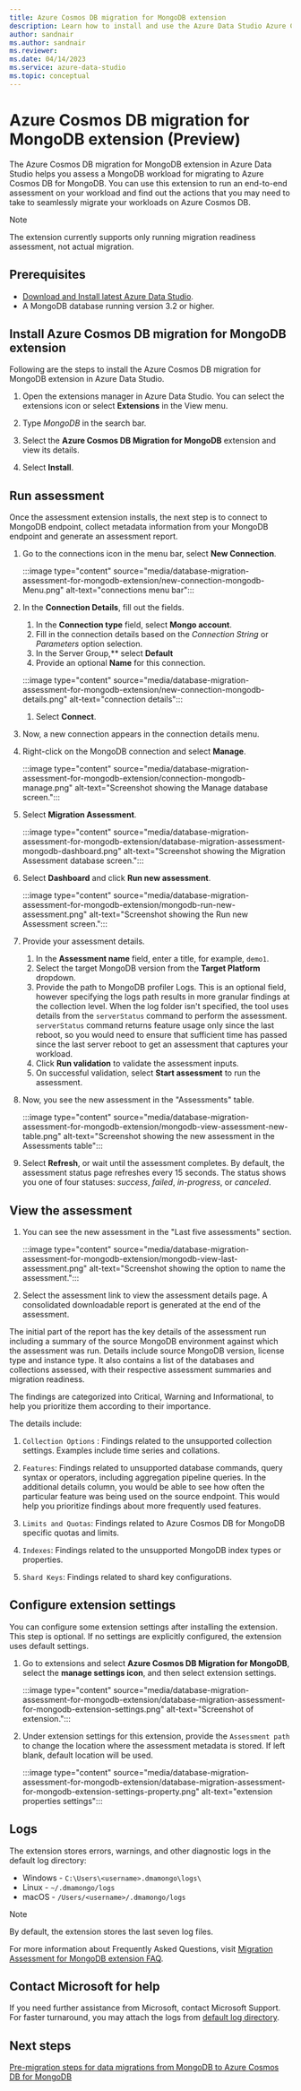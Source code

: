 ```yaml
---
title: Azure Cosmos DB migration for MongoDB extension
description: Learn how to install and use the Azure Data Studio Azure Cosmos DB migration for MongoDB extension.
author: sandnair
ms.author: sandnair
ms.reviewer: 
ms.date: 04/14/2023
ms.service: azure-data-studio
ms.topic: conceptual
---
```


# Azure Cosmos DB migration for MongoDB extension (Preview)

The Azure Cosmos DB migration for MongoDB extension in Azure Data Studio helps you assess a MongoDB workload for migrating to Azure Cosmos DB for MongoDB. You can use this extension to run an end-to-end assessment on your workload and find out the actions that you may need to take to seamlessly migrate your workloads on Azure Cosmos DB.

> [!NOTE]  
> The extension currently supports only running migration readiness assessment, not actual migration.


## Prerequisites

- [Download and Install latest Azure Data Studio](../../azure-data-studio/download-azure-data-studio.md).
- A MongoDB database running version 3.2 or higher.


## Install Azure Cosmos DB migration for MongoDB extension

Following are the steps to install the Azure Cosmos DB migration for MongoDB extension in Azure Data Studio.

1. Open the extensions manager in Azure Data Studio. You can select the extensions icon or select **Extensions** in the View menu.

1. Type *MongoDB* in the search bar.

1. Select the **Azure Cosmos DB Migration for MongoDB** extension and view its details.

1. Select **Install**.



## Run assessment

Once the assessment extension installs, the next step is to connect to MongoDB endpoint, collect metadata information from your MongoDB endpoint and generate an assessment report.

1. Go to the connections icon in the menu bar, select **New Connection**.

   :::image type="content" source="media/database-migration-assessment-for-mongodb-extension/new-connection-mongodb-Menu.png" alt-text="connections menu bar":::

1. In the **Connection Details**, fill out the fields.
   1. In the **Connection type** field, select **Mongo account**.
   1. Fill in the connection details based on the *Connection String*  or *Parameters* option selection.
   1. In the Server Group,** select **Default**
   1. Provide an optional **Name** for this connection.

   :::image type="content" source="media/database-migration-assessment-for-mongodb-extension/new-connection-mongodb-details.png" alt-text="connection details":::

    1. Select **Connect**.

1. Now, a new connection appears in the connection details menu.

1. Right-click on the MongoDB connection and select **Manage**.

   :::image type="content" source="media/database-migration-assessment-for-mongodb-extension/connection-mongodb-manage.png" alt-text="Screenshot showing the Manage database screen.":::

1. Select **Migration Assessment**.

   :::image type="content" source="media/database-migration-assessment-for-mongodb-extension/database-migration-assessment-mongodb-dashboard.png" alt-text="Screenshot showing the Migration Assessment database screen.":::

1. Select **Dashboard** and click **Run new assessment**.

   :::image type="content" source="media/database-migration-assessment-for-mongodb-extension/mongodb-run-new-assessment.png" alt-text="Screenshot showing the Run new Assessment screen.":::

1. Provide your assessment details.

   1. In the **Assessment name** field, enter a title, for example, `demo1`.
   1. Select the target MongoDB version from the **Target Platform** dropdown.
   1. Provide the path to MongoDB profiler Logs. This is an optional field, however specifying the logs path results in more granular findings at the collection level. When the log folder isn't specified, the tool uses details from the `serverStatus` command to perform the assessment. `serverStatus` command returns feature usage only since the last reboot, so you would need to ensure that sufficient time has passed since the last server reboot to get an assessment that captures your workload.
   1. Click **Run validation** to validate the assessment inputs.
   1. On successful validation, select **Start assessment** to run the assessment.

1. Now, you see the new assessment in the "Assessments" table.

   :::image type="content" source="media/database-migration-assessment-for-mongodb-extension/mongodb-view-assessment-new-table.png" alt-text="Screenshot showing the new assessment in the Assessments table":::

1. Select **Refresh**, or wait until the assessment completes. By default, the assessment status page refreshes every 15 seconds. The status shows you one of four statuses: *success*, *failed*, *in-progress*, or *canceled*.

## View the assessment

1. You can see the new assessment in the "Last five assessments" section.

   :::image type="content" source="media/database-migration-assessment-for-mongodb-extension/mongodb-view-last-assessment.png" alt-text="Screenshot showing the option to name the assessment.":::

1. Select the assessment link to view the assessment details page. A consolidated downloadable report is generated at the end of the assessment.


The initial part of the report has the key details of the assessment run including a summary of the source MongoDB environment against which the assessment was run. Details include source MongoDB version, license type and instance type. It also contains a list of the databases and collections assessed, with their respective assessment summaries and migration readiness.

The findings are categorized into Critical, Warning and Informational, to help you prioritize them according to their importance.

The details include:

1. `Collection Options` : Findings related to the unsupported collection settings. Examples include time series and collations.

1. `Features`: Findings related to unsupported database commands, query syntax or operators, including aggregation pipeline queries. In the additional details column, you would be able to see how often the particular feature was being used on the source endpoint. This would help you prioritize findings about more frequently used features.

1. `Limits and Quotas`: Findings related to Azure Cosmos DB for MongoDB specific quotas and limits.
   
1. `Indexes`: Findings related to the unsupported MongoDB index types or properties.

1. `Shard Keys`: Findings related to shard key configurations.
## Configure extension settings

You can configure some extension settings after installing the extension. This step is optional. If no settings are explicitly configured, the extension uses default settings.

1. Go to extensions and select **Azure Cosmos DB Migration for MongoDB**, select the **manage settings icon**, and then select extension settings.

   :::image type="content" source="media/database-migration-assessment-for-mongodb-extension/database-migration-assessment-for-mongodb-extension-settings.png" alt-text="Screenshot of extension.":::

1. Under extension settings for this extension, provide the `Assessment path` to change the location where the assessment metadata is stored. If left blank,  default location will be used.

    :::image type="content" source="media/database-migration-assessment-for-mongodb-extension/database-migration-assessment-for-mongodb-extension-settings-property.png" alt-text="extension properties settings":::

## Logs

The extension stores errors, warnings, and other diagnostic logs in the default log directory:

- Windows - `C:\Users\<username>.dmamongo\logs\`
- Linux - `~/.dmamongo/logs`
- macOS - `/Users/<username>/.dmamongo/logs`

> [!NOTE] 
> By default, the extension stores the last seven log files.

For more information about Frequently Asked Questions, visit [Migration Assessment for MongoDB extension FAQ](database-migration-assessment-for-MongoDB-extension-faq.md).


## Contact Microsoft for help

If you need further assistance from Microsoft, contact Microsoft Support. For faster turnaround, you may attach the logs from [default log directory](#logs).

## Next steps
[Pre-migration steps for data migrations from MongoDB to Azure Cosmos DB for MongoDB](../../../../azure-docs-pr/articles/cosmos-db/mongodb/pre-migration-steps.md)